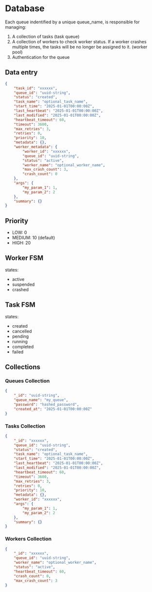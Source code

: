 # Database

Each queue indentified by a unique queue_name, is responsible for managing:

1. A collection of tasks (task queue)
2. A collection of workers to check worker status. If a worker crashes multiple times, the tasks will be no longer be assigned to it. (worker pool)
3. Authentication for the queue

## Data entry

```json
{
    "task_id": "xxxxxx",
    "queue_id": "uuid-string",
    "status": "created",
    "task_name": "optional_task_name",
    "start_time": "2025-01-01T00:00:00Z",
    "last_heartbeat": "2025-01-01T00:00:00Z",
    "last_modified": "2025-01-01T00:00:00Z",
    "heartbeat_timeout": 60,
    "timeout": 3600,
    "max_retries": 3,
    "retries": 0,
    "priority": 10,
    "metadata": {},
    "worker_metadata": {
        "worker_id": "xxxxxx",
        "queue_id": "uuid-string",
        "status": "active",
        "worker_name": "optional_worker_name",
        "max_crash_count": 3,
        "crash_count": 0
    },
    "args": {
        "my_param_1": 1,
        "my_param_2": 2
    },
    "summary": {}
}
```

## Priority

- LOW: 0
- MEDIUM: 10  (default)
- HIGH: 20

## Worker FSM

states:

- active
- suspended
- crashed

## Task FSM

states:

- created
- cancelled
- pending
- running
- completed
- failed

## Collections

### Queues Collection
```json
{
    "_id": "uuid-string",
    "queue_name": "my_queue",
    "password": "hashed_password",
    "created_at": "2025-01-01T00:00:00Z"
}
```

### Tasks Collection
```json
{
    "_id": "xxxxxx",
    "queue_id": "uuid-string",
    "status": "created",
    "task_name": "optional_task_name",
    "start_time": "2025-01-01T00:00:00Z",
    "last_heartbeat": "2025-01-01T00:00:00Z",
    "last_modified": "2025-01-01T00:00:00Z",
    "heartbeat_timeout": 60,
    "timeout": 3600,
    "max_retries": 3,
    "retries": 0,
    "priority": 10,
    "metadata": {},
    "worker_id": "xxxxxx",
    "args": {
        "my_param_1": 1,
        "my_param_2": 2
    },
    "summary": {}
}
```

### Workers Collection
```json
{
    "_id": "xxxxxx",
    "queue_id": "uuid-string",
    "worker_name": "optional_worker_name",
    "status": "active",
    "heartbeat_timeout": 60,
    "crash_count": 0,
    "max_crash_count": 3
}
```
